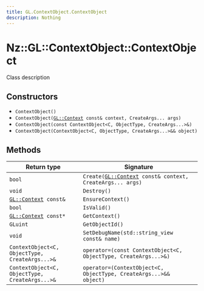 ```yaml
---
title: GL.ContextObject.ContextObject
description: Nothing
---
```


# Nz::GL::ContextObject::ContextObject

Class description

## Constructors

- `ContextObject()`
- `ContextObject(`[`GL::Context`](documentation/generated/OpenGLRenderer/GL.Context.md)` const& context, CreateArgs... args)`
- `ContextObject(const ContextObject<C, ObjectType, CreateArgs...>&)`
- `ContextObject(ContextObject<C, ObjectType, CreateArgs...>&& object)`

## Methods

| Return type | Signature |
| ----------- | --------- |
| `bool` | `Create(`[`GL::Context`](documentation/generated/OpenGLRenderer/GL.Context.md)` const& context, CreateArgs... args)` |
| `void` | `Destroy()` |
| [`GL::Context`](documentation/generated/OpenGLRenderer/GL.Context.md)` const&` | `EnsureContext()` |
| `bool` | `IsValid()` |
| [`GL::Context`](documentation/generated/OpenGLRenderer/GL.Context.md)` const*` | `GetContext()` |
| `GLuint` | `GetObjectId()` |
| `void` | `SetDebugName(std::string_view const& name)` |
| `ContextObject<C, ObjectType, CreateArgs...>&` | `operator=(const ContextObject<C, ObjectType, CreateArgs...>&)` |
| `ContextObject<C, ObjectType, CreateArgs...>&` | `operator=(ContextObject<C, ObjectType, CreateArgs...>&& object)` |
